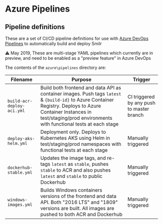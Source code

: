 # Azure Pipelines



## Pipeline definitions
These are a set of CI/CD pipeline definitions for use with [Azure DevOps Pipelines](https://azure.microsoft.com/en-gb/services/devops/pipelines/) to automatically build and deploy Smilr

:warning: May 2019, These are multi-stage YAML pipelines which currently are in preview, and need to be enabled as a "preview feature" in Azure DevOps

The contents of the `azure\pipelines` directory are:

| Filename | Purpose | Trigger |
|----------|---------|---------|
|`build-acr-deploy-aci.yml`|Build both frontend and data API as container images. Push tags `latest` & `{build-id}` to Azure Container Registry. Deploys to Azure Container Instances in test/staging/prod environments with functional tests at each stage|CI triggered by any push to master branch|
|`deploy-aks-helm.yml`|Deployment only. Deploys to Kubernetes AKS using Helm in test/staging/prod namespaces with functional tests at each stage|Manually triggered|
|`dockerhub-stable.yml`|Updates the image tags, and re-tags `latest` as `stable`, pushes `stable` to ACR and also pushes `latest` and `stable` to public Dockerhub|Manually triggered|
|`windows-images.yml`|Builds Windows containers versions of the frontend and data API. Both "2016 LTS" and "1809" versions are built. All images are pushed to both ACR and Dockerhub|Manually triggered|